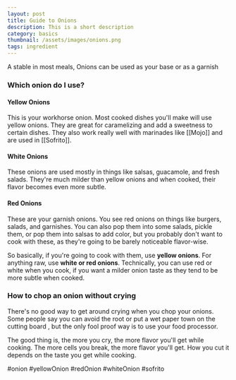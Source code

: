```yaml
---
layout: post
title: Guide to Onions
description: This is a short description
category: basics
thumbnail: /assets/images/onions.png
tags: ingredient
---
```


A stable in most meals, Onions can be used as your base or as a garnish


### Which onion do I use?

#### Yellow Onions
This is your workhorse onion. Most cooked dishes you'll make will use yellow onions. They are great for caramelizing and add a sweetness  to certain dishes. They also work really well with marinades like [[Mojo]] and are used in [[Sofrito]].

#### White Onions
These onions are used mostly in things like salsas, guacamole, and fresh salads. They're much milder than yellow onions and when cooked, their flavor becomes even more subtle.

#### Red Onions
These are your garnish onions. You see red onions on things like burgers, salads, and garnishes. You can also pop them into some salads, pickle them, or pop them into salsas to add color, but you probably don't want to cook with these, as they're going to be barely noticeable flavor-wise.


So basically, if you're going to cook with them, use **yellow onions**. For anything raw, use **white or red onions**. Technically, you can use red or white when you cook, if you want a milder onion taste as they tend to be more subtle when cooked. 


### How to chop an onion without crying

There's no good way to get around crying when you chop your onions. Some people say  you can avoid the root or put a wet paper town on the cutting board , but the only fool proof way is to use your food processor.

The good thing is, the more you cry, the more flavor you'll get while cooking. The more cells you break, the more flavor you'll get. How you cut it depends on the taste you get while cooking.

#onion #yellowOnion #redOnion #whiteOnion #sofrito 